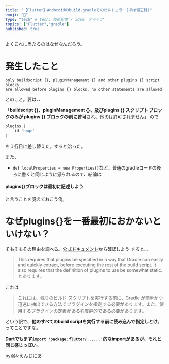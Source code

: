 ```yaml
---
title: "【Flutter】Andoroidのbuild.gradleでのビルドエラー(ほぼ備忘録)"
emoji: "🌟"
type: "tech" # tech: 技術記事 / idea: アイデア
topics: ["Flutter","gradle"]
published: true
---
```

よくこれに当たるのはなぜなんだろう。
# 発生したこと
```
only buildscript {}, pluginManagement {} and other plugins {} script blocks 
are allowed before plugins {} blocks, no other statements are allowed
```
とのこと。要は、、

「**buildscript {}、pluginManagement {}、及びplugins {} スクリプト ブロックのみが plugins {} ブロックの前に許可**され、他のは許可されません」
ので
```build.gradle
plugins {
    id 'hoge'
}
```
を１行目に差し替えた。すると治った。

また、
- `def localProperties = new Properties()`など、普通のgradleコードの後ろに書くと同じように怒られるので、結論は
#### plugins{}ブロックは最初に記述しよう
と言うことを覚えておこう俺。

# なぜplugins{}を一番最初におかないといけない？
そもそもその理由を調べる。[公式ドキュメント](https://docs.gradle.org/current/userguide/plugins.html)から確認しよう
すると、、
> This requires that plugins be specified in a way that Gradle can easily and quickly extract, before executing the rest of the build script. It also requires that the definition of plugins to use be somewhat static.
とあります。

これは

> これには、残りのビルド スクリプトを実行する前に、Gradle が簡単かつ迅速に抽出できる方法でプラグインを指定する必要があります。また、使用するプラグインの定義がある程度静的である必要があります。

という訳で、**他のすべてのbuild scriptを実行する前に読み込んで指定しとけ**。ってことですな。

**Dartでもまず`import 'package:flutter/......'`的なimportがあるが、それと同じ感じっぽい。**

by弱々えんじにあ